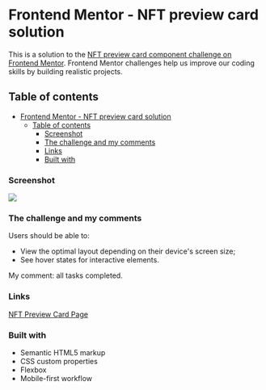 # Frontend Mentor - NFT preview card solution

This is a solution to the [NFT preview card component challenge on Frontend Mentor](https://www.frontendmentor.io/challenges/nft-preview-card-component-SbdUL_w0U). Frontend Mentor challenges help us improve our coding skills by building realistic projects. 

## Table of contents
- [Frontend Mentor - NFT preview card solution](#frontend-mentor---nft-preview-card-solution)
  - [Table of contents](#table-of-contents)
    - [Screenshot](#screenshot)
    - [The challenge and my comments](#the-challenge-and-my-comments)
    - [Links](#links)
    - [Built with](#built-with)

### Screenshot

![](/images/Screenshot.png)

### The challenge and my comments

Users should be able to:
- View the optimal layout depending on their device's screen size;
- See hover states for interactive elements.

My comment: all tasks completed.

### Links

[NFT Preview Card Page](https://axinitm.github.io/FM-NFT-preview-card/)

### Built with

- Semantic HTML5 markup
- CSS custom properties
- Flexbox
- Mobile-first workflow

